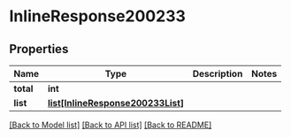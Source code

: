 # InlineResponse200233

## Properties
Name | Type | Description | Notes
------------ | ------------- | ------------- | -------------
**total** | **int** |  | 
**list** | [**list[InlineResponse200233List]**](InlineResponse200233List.md) |  | 

[[Back to Model list]](../README.md#documentation-for-models) [[Back to API list]](../README.md#documentation-for-api-endpoints) [[Back to README]](../README.md)

